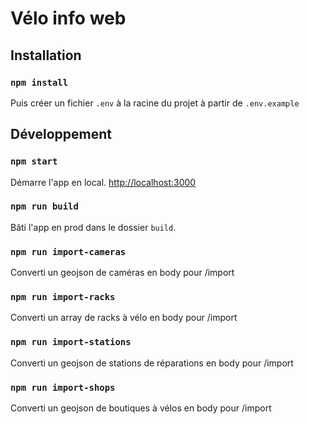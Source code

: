 # Vélo info web

## Installation

### `npm install`

Puis créer un fichier `.env` à la racine du projet à partir de `.env.example` 

## Développement

### `npm start`

Démarre l'app en local.
[http://localhost:3000](http://localhost:3000)

### `npm run build`

Bâti l'app en prod dans le dossier `build`.

### `npm run import-cameras`

Converti un geojson de caméras en body pour /import

### `npm run import-racks`

Converti un array de racks à vélo en body pour /import

### `npm run import-stations`

Converti un geojson de stations de réparations en body pour /import

### `npm run import-shops`

Converti un geojson de boutiques à vélos en body pour /import